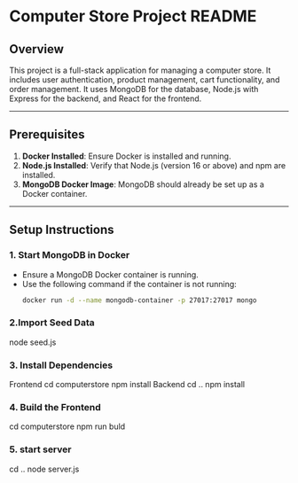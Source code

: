 # **Computer Store Project README**

## **Overview**
This project is a full-stack application for managing a computer store. It includes user authentication, product management, cart functionality, and order management. It uses MongoDB for the database, Node.js with Express for the backend, and React for the frontend.

---

## **Prerequisites**
1. **Docker Installed**: Ensure Docker is installed and running.
2. **Node.js Installed**: Verify that Node.js (version 16 or above) and npm are installed.
3. **MongoDB Docker Image**: MongoDB should already be set up as a Docker container.

---

## **Setup Instructions**

### **1. Start MongoDB in Docker**
- Ensure a MongoDB Docker container is running. 
- Use the following command if the container is not running:
  ```bash
  docker run -d --name mongodb-container -p 27017:27017 mongo
### 2.Import Seed Data
  node seed.js
### 3. Install Dependencies
Frontend
  cd computerstore
  npm install
Backend
  cd ..
  npm install
### 4. Build the Frontend
  cd computerstore
  npm run buld
### 5. start server
  cd ..
  node server.js
